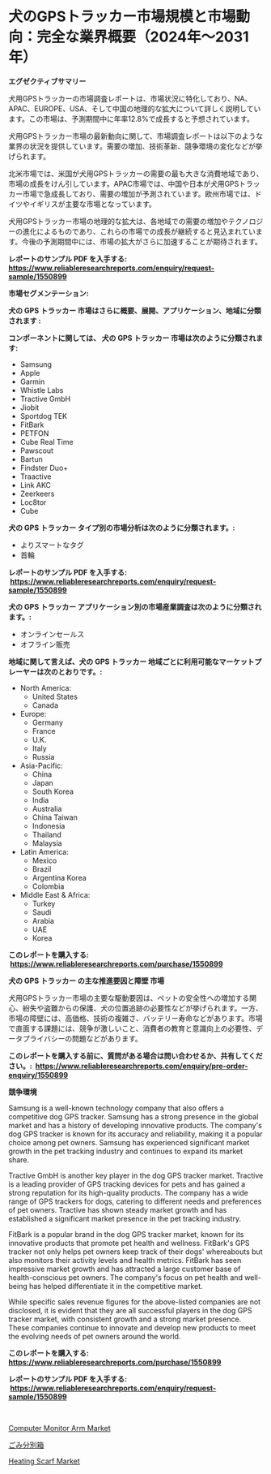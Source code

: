 <p><h1>犬のGPSトラッカー市場規模と市場動向：完全な業界概要（2024年〜2031年）</h1></p><p><strong>エグゼクティブサマリー</strong></p>
<p><p>犬用GPSトラッカーの市場調査レポートは、市場状況に特化しており、NA、APAC、EUROPE、USA、そして中国の地理的な拡大について詳しく説明しています。この市場は、予測期間中に年率12.8%で成長すると予想されています。</p><p>犬用GPSトラッカー市場の最新動向に関して、市場調査レポートは以下のような業界の状況を提供しています。需要の増加、技術革新、競争環境の変化などが挙げられます。</p><p>北米市場では、米国が犬用GPSトラッカーの需要の最も大きな消費地域であり、市場の成長をけん引しています。APAC市場では、中国や日本が犬用GPSトラッカー市場で急成長しており、需要の増加が予測されています。欧州市場では、ドイツやイギリスが主要な市場となっています。</p><p>犬用GPSトラッカー市場の地理的な拡大は、各地域での需要の増加やテクノロジーの進化によるものであり、これらの市場での成長が継続すると見込まれています。今後の予測期間中には、市場の拡大がさらに加速することが期待されます。</p></p>
<p><strong>レポートのサンプル PDF を入手する: <a href="https://www.reliableresearchreports.com/enquiry/request-sample/1550899">https://www.reliableresearchreports.com/enquiry/request-sample/1550899</a></strong></p>
<p><strong>市場セグメンテーション:</strong></p>
<p><strong> 犬の GPS トラッカー 市場はさらに概要、展開、アプリケーション、地域に分類されます :</strong></p>
<p><strong>コンポーネントに関しては、 犬の GPS トラッカー 市場は次のように分類されます: &nbsp;</strong></p>
<p><ul><li>Samsung</li><li>Apple</li><li>Garmin</li><li>Whistle Labs</li><li>Tractive GmbH</li><li>Jiobit</li><li>Sportdog TEK</li><li>FitBark</li><li>PETFON</li><li>Cube Real Time</li><li>Pawscout</li><li>Bartun</li><li>Findster Duo+</li><li>Traactive</li><li>Link AKC</li><li>Zeerkeers</li><li>Loc8tor</li><li>Cube</li></ul></p>
<p><strong> 犬の GPS トラッカー タイプ別の市場分析は次のように分類されます。:</strong></p>
<p><ul><li>よりスマートなタグ</li><li>首輪</li></ul></p>
<p><strong>レポートのサンプル PDF を入手する: &nbsp;<a href="https://www.reliableresearchreports.com/enquiry/request-sample/1550899">https://www.reliableresearchreports.com/enquiry/request-sample/1550899</a></strong></p>
<p><strong> 犬の GPS トラッカー アプリケーション別の市場産業調査は次のように分類されます。:</strong></p>
<p><ul><li>オンラインセールス</li><li>オフライン販売</li></ul></p>
<p><strong>地域に関して言えば、犬の GPS トラッカー 地域ごとに利用可能なマーケットプレーヤーは次のとおりです。:</strong></p>
<p><ul>
    <li>
        North America:
        <ul>
            <li>United States</li>
            <li>Canada</li>
        </ul>
    </li>
    <li>
        Europe:
        <ul>
            <li>Germany</li>
            <li>France</li>
            <li>U.K.</li>
            <li>Italy</li>
            <li>Russia</li>
        </ul>
    </li>
    <li>
        Asia-Pacific:
        <ul>
            <li>China</li>
            <li>Japan</li>
            <li>South Korea</li>
            <li>India</li>
            <li>Australia</li>
            <li>China Taiwan</li>
            <li>Indonesia</li>
            <li>Thailand</li>
            <li>Malaysia</li>
        </ul>
    </li>
    <li>
        Latin America:
        <ul>
            <li>Mexico</li>
            <li>Brazil</li>
            <li>Argentina Korea</li>
            <li>Colombia</li>
        </ul>
    </li>
    <li>
        Middle East & Africa:
        <ul>
            <li>Turkey</li>
            <li>Saudi</li>
            <li>Arabia</li>
            <li>UAE</li>
            <li>Korea</li>
        </ul>
    </li>
    </ul></p>
<p><strong>このレポートを購入する: &nbsp;<a href="https://www.reliableresearchreports.com/purchase/1550899">https://www.reliableresearchreports.com/purchase/1550899</a></strong></p>
<p><strong>犬の GPS トラッカー の主な推進要因と障壁 市場</strong></p>
<p><p>犬用GPSトラッカー市場の主要な駆動要因は、ペットの安全性への増加する関心、紛失や盗難からの保護、犬の位置追跡の必要性などが挙げられます。一方、市場の障壁には、高価格、技術の複雑さ、バッテリー寿命などがあります。市場で直面する課題には、競争が激しいこと、消費者の教育と意識向上の必要性、データプライバシーの問題などがあります。</p></p>
<p><strong>このレポートを購入する前に、質問がある場合は問い合わせるか、共有してください。:&nbsp; <a href="https://www.reliableresearchreports.com/enquiry/pre-order-enquiry/1550899">https://www.reliableresearchreports.com/enquiry/pre-order-enquiry/1550899</a></strong></p>
<p><strong>競争環境</strong></p>
<p><p>Samsung is a well-known technology company that also offers a competitive dog GPS tracker. Samsung has a strong presence in the global market and has a history of developing innovative products. The company's dog GPS tracker is known for its accuracy and reliability, making it a popular choice among pet owners. Samsung has experienced significant market growth in the pet tracking industry and continues to expand its market share.</p><p>Tractive GmbH is another key player in the dog GPS tracker market. Tractive is a leading provider of GPS tracking devices for pets and has gained a strong reputation for its high-quality products. The company has a wide range of GPS trackers for dogs, catering to different needs and preferences of pet owners. Tractive has shown steady market growth and has established a significant market presence in the pet tracking industry.</p><p>FitBark is a popular brand in the dog GPS tracker market, known for its innovative products that promote pet health and wellness. FitBark's GPS tracker not only helps pet owners keep track of their dogs' whereabouts but also monitors their activity levels and health metrics. FitBark has seen impressive market growth and has attracted a large customer base of health-conscious pet owners. The company's focus on pet health and well-being has helped differentiate it in the competitive market.</p><p>While specific sales revenue figures for the above-listed companies are not disclosed, it is evident that they are all successful players in the dog GPS tracker market, with consistent growth and a strong market presence. These companies continue to innovate and develop new products to meet the evolving needs of pet owners around the world.</p></p>
<p><strong>このレポートを購入する: &nbsp; <a href="https://www.reliableresearchreports.com/purchase/1550899">https://www.reliableresearchreports.com/purchase/1550899</a></strong></p>
<p><strong>レポートのサンプル PDF を入手する: &nbsp;<a href="https://www.reliableresearchreports.com/enquiry/request-sample/1550899">https://www.reliableresearchreports.com/enquiry/request-sample/1550899</a></strong><strong></strong></p>
<p>&nbsp;</p>
<p><p><a href="https://github.com/kosella/Market-Research-Report-List-2/blob/main/computer-monitor-arm-market.md">Computer Monitor Arm Market</a></p><p><a href="https://medium.com/@hugofirst21/2024%E5%B9%B4%E3%81%8B%E3%82%892031%E5%B9%B4%E3%81%BE%E3%81%A7%E3%81%AE%E6%9C%9F%E9%96%93%E3%81%AB%E4%BA%88%E6%B8%AC%E3%81%95%E3%82%8C%E3%82%8B%E5%BB%83%E6%A3%84%E7%89%A9%E5%88%86%E5%88%A5%E3%83%93%E3%83%B3%E3%81%AE%E5%B8%82%E5%A0%B4%E5%8B%95%E5%90%91%E3%81%A8%E5%B8%82%E5%A0%B4%E5%88%86%E6%9E%90-eda9b4790915">ごみ分別箱</a></p><p><a href="https://github.com/nathandecarvalho/Market-Research-Report-List-2/blob/main/heating-scarf-market.md">Heating Scarf Market</a></p></p>